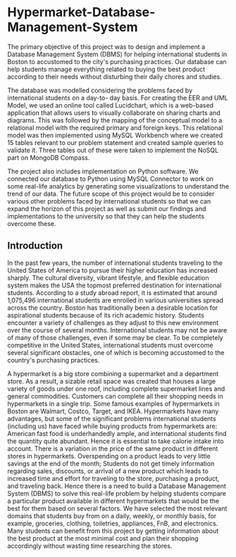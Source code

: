 # Hypermarket-Database-Management-System

The primary objective of this project was to design and implement a Database Management System (DBMS) for helping international students in Boston to accustomed to the city's purchasing practices. Our database can help students manage everything related to buying the best product according to their needs without disturbing their daily chores and studies.

The database was modelled considering the problems faced by international students on a day-to- day basis. For creating the EER and UML Model, we used an online tool called Lucidchart, which is a web-based application that allows users to visually collaborate on sharing charts and diagrams. This was followed by the mapping of the conceptual model to a relational model with the required primary and foreign keys. This relational model was then implemented using MySQL Workbench where we created 15 tables relevant to our problem statement and created sample queries to validate it. Three tables out of these were taken to implement the NoSQL part on MongoDB Compass.

The project also includes implementation on Python software. We connected our database to Python using MySQL Connector to work on some real-life analytics by generating some visualizations to understand the trend of our data. The future scope of this project would be to consider various other problems faced by international students so that we can expand the horizon of this project as well as submit our findings and implementations to the university so that they can help the students overcome these.

## Introduction

In the past few years, the number of international students traveling to the United States of America to pursue their higher education has increased sharply. The cultural diversity, vibrant lifestyle, and flexible education system makes the USA the topmost preferred destination for international students. According to a study abroad report, it is estimated that around 1,075,496 international students are enrolled in various universities spread across the country. Boston has traditionally been a desirable location for aspirational students because of its rich academic history. Students encounter a variety of challenges as they adjust to this new environment over the course of several months. International students may not be aware of many of those challenges, even if some may be clear. To be completely competitive in the United States, international students must overcome several significant obstacles, one of which is becoming accustomed to the country's purchasing practices.

A hypermarket is a big store combining a supermarket and a department store. As a result, a sizable retail space was created that houses a large variety of goods under one roof, including complete supermarket lines and general commodities. Customers can complete all their shopping needs in hypermarkets in a single trip. Some famous examples of hypermarkets in Boston are Walmart, Costco, Target, and IKEA. Hypermarkets have many advantages, but some of the significant problems international students (including us) have faced while buying products from hypermarkets are: American fast food is underhandedly ample, and international students find the quantity quite abundant. Hence it is essential to take calorie intake into account. There is a variation in the price of the same product in different stores in hypermarkets. Overspending on a product leads to very little savings at the end of the month; Students do not get timely information regarding sales, discounts, or arrival of a new product which leads to increased time and effort for traveling to the store, purchasing a product, and traveling back.
Hence there is a need to build a Database Management System (DBMS) to solve this real-life problem by helping students compare a particular product available in different hypermarkets that would be the best for them based on several factors. We have selected the most relevant domains that students buy from on a daily, weekly, or monthly basis, for example, groceries, clothing, toiletries, appliances, FnB, and electronics. Many students can benefit from this project by getting information about the best product at the most minimal cost and plan their shopping accordingly without wasting time researching the stores.
